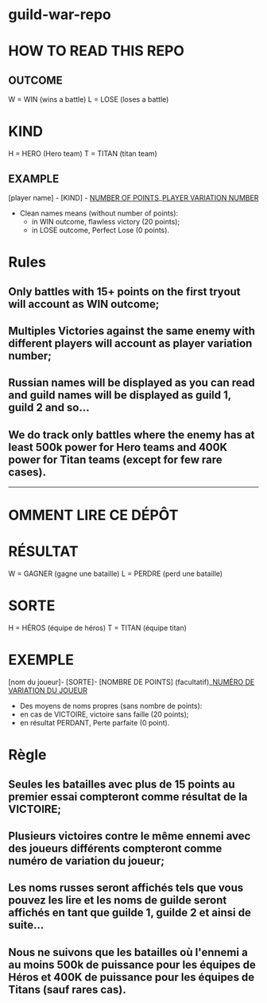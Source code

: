 # guild-war-repo

# HOW TO READ THIS REPO

## OUTCOME
W = WIN (wins a battle)
L = LOSE (loses a battle)

# KIND
H = HERO (Hero team)
T = TITAN (titan team)

## EXAMPLE

[player name] - [KIND] - [NUMBER OF POINTS](optional)_[PLAYER VARIATION NUMBER](optional)
 - Clean names means (without number of points):
    - in WIN outcome, flawless victory (20 points);
    - in LOSE outcome, Perfect Lose (0 points).
    
# Rules

## Only battles with 15+ points on the first tryout will account as WIN outcome;
## Multiples Victories against the same enemy with different players will account as player variation number;
## Russian names will be displayed as you can read and guild names will be displayed as guild 1, guild 2 and so...
## We do track only battles where the enemy has at least 500k power for Hero teams and 400K power for Titan teams (except for few rare cases).

-----------------------------------------------------------------------------------------------------------------------

# OMMENT LIRE CE DÉPÔT

# RÉSULTAT
W = GAGNER (gagne une bataille)
L = PERDRE (perd une bataille)

# SORTE
H = HÉROS (équipe de héros)
T = TITAN (équipe titan)

# EXEMPLE

[nom du joueur]- [SORTE]- [NOMBRE DE POINTS] (facultatif)_[NUMÉRO DE VARIATION DU JOUEUR](facultatif)
- Des moyens de noms propres (sans nombre de points):
- en cas de VICTOIRE, victoire sans faille (20 points);
- en résultat PERDANT, Perte parfaite (0 point).

# Règle

## Seules les batailles avec plus de 15 points au premier essai compteront comme résultat de la VICTOIRE;
## Plusieurs victoires contre le même ennemi avec des joueurs différents compteront comme numéro de variation du joueur;
## Les noms russes seront affichés tels que vous pouvez les lire et les noms de guilde seront affichés en tant que guilde 1, guilde 2 et ainsi de suite...
## Nous ne suivons que les batailles où l'ennemi a au moins 500k de puissance pour les équipes de Héros et 400K de puissance pour les équipes de Titans (sauf rares cas).
